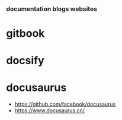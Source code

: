 
### documentation blogs websites

# gitbook

# docsify

# docusaurus
- https://github.com/facebook/docusaurus
- https://www.docusaurus.cn/
